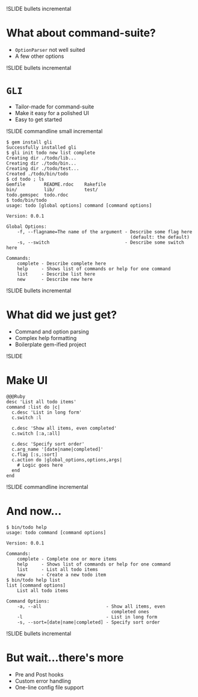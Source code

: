 !SLIDE bullets incremental
# What about command-suite?
* `OptionParser` not well suited
* A few other options

!SLIDE bullets incremental
# `GLI`
* Tailor-made for command-suite
* Make it easy for a polished UI
* Easy to get started

!SLIDE commandline small incremental

    $ gem install gli
    Successfully installed gli
    $ gli init todo new list complete
    Creating dir ./todo/lib...
    Creating dir ./todo/bin...
    Creating dir ./todo/test...
    Created ./todo/bin/todo
    $ cd todo ; ls
    Gemfile       README.rdoc    Rakefile
    bin/          lib/           test/         
    todo.gemspec  todo.rdoc
    $ todo/bin/todo
    usage: todo [global options] command [command options]

    Version: 0.0.1

    Global Options:
        -f, --flagname=The name of the argument - Describe some flag here 
                                                  (default: the default)
        -s, --switch                            - Describe some switch here

    Commands:
        complete - Describe complete here
        help     - Shows list of commands or help for one command
        list     - Describe list here
        new      - Describe new here
   
!SLIDE bullets incremental
# What did we just get?
* Command and option parsing
* Complex help formatting
* Boilerplate gem-ified project

!SLIDE
# Make UI

    @@@Ruby
    desc 'List all todo items'
    command :list do |c|
      c.desc 'List in long form'
      c.switch :l

      c.desc 'Show all items, even completed'
      c.switch [:a,:all]

      c.desc 'Specify sort order'
      c.arg_name '[date|name|completed]'
      c.flag [:s,:sort]
      c.action do |global_options,options,args|
        # Logic goes here
      end
    end
   
!SLIDE commandline incremental
# And now…
    $ bin/todo help
    usage: todo command [command options]

    Version: 0.0.1

    Commands:
        complete - Complete one or more items
        help     - Shows list of commands or help for one command
        list     - List all todo items
        new      - Create a new todo item
    $ bin/todo help list
    list [command options] 
        List all todo items

    Command Options:
        -a, --all                        - Show all items, even 
                                           completed ones
        -l                               - List in long form
        -s, --sort=[date|name|completed] - Specify sort order


!SLIDE bullets incremental
# But wait…there's more
* Pre and Post hooks
* Custom error handling
* One-line config file support
